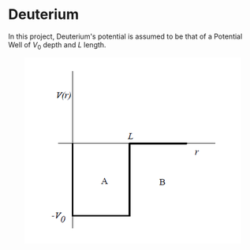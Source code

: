 # Deuterium
In this project, Deuterium's potential is assumed to be that of a Potential Well of $V_0$ depth and $L$ length.
<p align="center">
  <img src="potential_well.png" />
</p>
